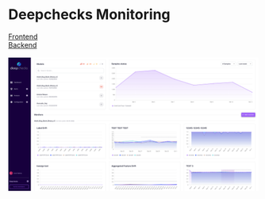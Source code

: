 # Deepchecks Monitoring

<a href="https://github.com/deepchecks/mon/tree/main/frontend" target="_blank">Frontend</a>
<br>
<a href="https://github.com/deepchecks/mon/tree/main/backend" target="_blank">Backend</a>
<br />
<br />
<img src="frontend/src/assets/app-example.png" width="700" title="mon app example">
<br />
